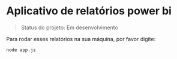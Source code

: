<h1>Aplicativo de relatórios power bi</h1>

> Status do projeto: Em desenvolvimento

Para rodar esses relatórios na sua máquina, por favor digite:

```
node app.js 
```


